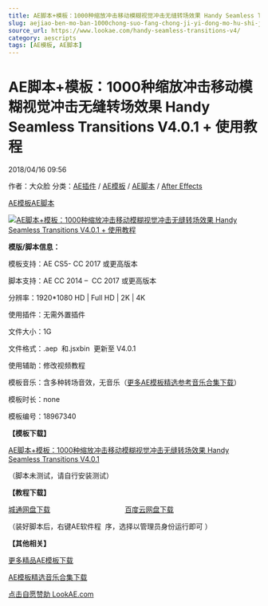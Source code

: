 ```yaml
---
title: AE脚本+模板：1000种缩放冲击移动模糊视觉冲击无缝转场效果 Handy Seamless Transitions V4.0.1 + 使用教程
slug: aejiao-ben-mo-ban-1000chong-suo-fang-chong-ji-yi-dong-mo-hu-shi-jue-chong-ji-wu-feng-zhuan-chang-xiao-guo-handy-seamless-transitions-v4-0-1-shi-yong-jiao-cheng
source_url: https://www.lookae.com/handy-seamless-transitions-v4/
category: aescripts
tags: [AE模板, AE脚本]
---
```

# AE脚本+模板：1000种缩放冲击移动模糊视觉冲击无缝转场效果 Handy Seamless Transitions V4.0.1 + 使用教程

2018/04/16 09:56

作者：大众脸
分类：[AE插件](https://www.lookae.com/after-effects/aechajian/) / [AE模板](https://www.lookae.com/after-effects/other-after-effects/) / [AE脚本](https://www.lookae.com/after-effects/aescripts/) / [After Effects](https://www.lookae.com/after-effects/)

[AE模板](https://www.lookae.com/tag/ae%e6%a8%a1%e6%9d%bf/)[AE脚本](https://www.lookae.com/tag/ae%e8%84%9a%e6%9c%ac/)

[![AE脚本+模板：1000种缩放冲击移动模糊视觉冲击无缝转场效果 Handy Seamless Transitions V4.0.1 + 使用教程](https://www.lookae.com/wp-content/uploads/2018/04/Handy-Seamless-Transitions-V4.jpg "AE脚本+模板：1000种缩放冲击移动模糊视觉冲击无缝转场效果 Handy Seamless Transitions V4.0.1 + 使用教程-LookAE.com")](https://www.lookae.com/wp-content/uploads/2018/04/Handy-Seamless-Transitions-V4.jpg)

**模版/脚本信息：**

模板支持：AE CS5- CC 2017 或更高版本

脚本支持：AE CC 2014 –  CC 2017 或更高版本

分辨率：1920\*1080 HD | Full HD | 2K | 4K

使用插件：无需外置插件

文件大小：1G

文件格式：.aep  和.jsxbin  更新至 V4.0.1

使用辅助：修改视频教程

模板音乐：含多种转场音效，无音乐（[更多AE模板精选参考音乐合集下载](https://item.taobao.com/item.htm?spm=a1z10.1.w4004-2793089344.4.MUvxbV&id=37289930486)）

模板时长：none

模板编号：18967340

**【模板下载】**

[AE脚本+模板：1000种缩放冲击移动模糊视觉冲击无缝转场效果 Handy Seamless Transitions V4.0.1](https://lookae.ctfile.com/fs/680462-244353838)

（脚本未测试，请自行安装测试）

**【教程下载】**

[城通网盘下载](https://www.pipipan.com/fs/680462-217418206)                                      [百度云网盘下载](https://pan.baidu.com/s/1eSmwsLk)

（装好脚本后，右键AE软件程  序，选择以管理员身份运行即可 ）

**【其他相关】**

[更多精品AE模板下载](https://www.lookae.com/after-effects/other-after-effects/)

[AE模板精选音乐合集下载](https://item.taobao.com/item.htm?spm=a1z10.1.w4004-2793089344.4.MUvxbV&id=37289930486)

[点击自愿赞助 LookAE.com](https://www.lookae.com/sponsor/)
